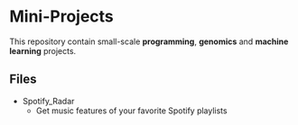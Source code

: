 # Mini-Projects

This repository contain small-scale **programming**, **genomics** and **machine learning** projects.

## Files

- Spotify_Radar
	- Get music features of your favorite Spotify playlists

